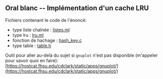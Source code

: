 Oral blanc -- Implémentation d'un cache LRU
---

Fichiers contenant le code de l'énoncé:

* type liste chaînée : [listes.ml](listes.ml)
* type lru : [lru.ml](lru.ml)
* fonction de hachage : [hash_key.c](hash_key.c)
* type table : [table.h](table.h)


Outil pour aller au-delà du sujet si `gnuplot` n'est pas disponible (m'appeler pour savoir quoi en faire):
[https://hostcat.fhsu.edu/cdclark/static/apps/gnuplot/](https://hostcat.fhsu.edu/cdclark/static/apps/gnuplot/)
